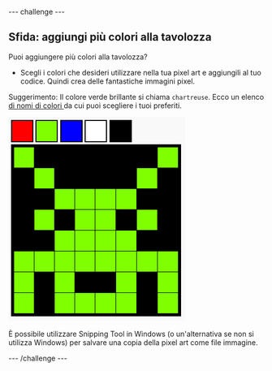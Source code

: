 --- challenge ---

## Sfida: aggiungi più colori alla tavolozza

Puoi aggiungere più colori alla tavolozza?

+ Scegli i colori che desideri utilizzare nella tua pixel art e aggiungili al tuo codice. Quindi crea delle fantastiche immagini pixel.

Suggerimento: Il colore verde brillante si chiama ` chartreuse `. Ecco un elenco [ di nomi di colori ](https://www.w3schools.com/colors/colors_names.asp) da cui puoi scegliere i tuoi preferiti.

![screenshot](images/pixel-art-final.png)

È possibile utilizzare Snipping Tool in Windows (o un'alternativa se non si utilizza Windows) per salvare una copia della pixel art come file immagine.

--- /challenge ---

